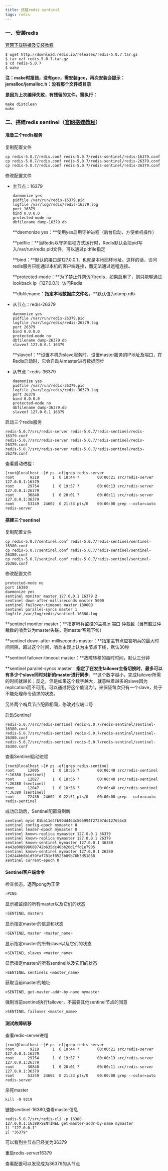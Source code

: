 ```yaml
---
title: 搭建redis sentinel
tags: redis
---
```


### 一、安装redis

[官网下载链接及安装教程](https://redis.io/download)

```shell
$ wget http://download.redis.io/releases/redis-5.0.7.tar.gz
$ tar xzf redis-5.0.7.tar.gz
$ cd redis-5.0.7
$ make
```

**注：make时报错，没有gcc，需安装gcc，再次安装会提示：jemalloc/jemalloc.h：没有那个文件或目录**

**是因为上次编译失败，有残留的文件，需执行：**

```shell
make distclean
make
```

### 二、搭建redis sentinel（[官网搭建教程](https://redis.io/topics/sentinel)）

#### 准备三个redis服务

复制配置文件

```shell
cp redis-5.0.7/redis.conf redis-5.0.7/redis-sentinel/redis-16379.conf
cp redis-5.0.7/redis.conf redis-5.0.7/redis-sentinel/redis-26379.conf
cp redis-5.0.7/redis.conf redis-5.0.7/redis-sentinel/redis-36379.conf
```

修改配置文件

- 主节点：16379

  ```shell
  daemonize yes
  pidfile /var/run/redis-16379.pid
  logfile /var/log/redis/redis-16379.log
  port 16379
  bind 0.0.0.0
  protected-mode no
  dbfilename dump-16379.db
  ```

  **daemonize yes：**使用yes启用守护进程（后台启动，方便单机操作）

  **pidfile：**当Redis以守护进程方式运行时，Redis默认会把pid写入/var/run/redis.pid文件，可以通过pidfile指定

  **bind：**默认的接口是127.0.0.1，也就是本地回环地址。这样的话，访问redis服务只能通过本机的客户端连接，而无法通过远程连接。

  **protected-mode：**为了禁止外网访问redis，如果启用了，则只能够通过lookback ip（127.0.0.1）访问Redis

  **dbfilename：**指定本地数据库文件名**，**默认值为dump.rdb

- 从节点：redis-26379

  ```shell
  daemonize yes
  pidfile /var/run/redis-26379.pid
  logfile /var/log/redis/redis-26379.log
  port 26379
  bind 0.0.0.0
  protected-mode no
  dbfilename dump-26379.db
  slaveof 127.0.0.1 16379
  ```

  **slaveof：**设置本机为slave服务时，设置master服务的IP地址及端口，在Redis启动时，它会自动从master进行数据同步

- 从节点：redis-36379

  ```shell
  daemonize yes
  pidfile /var/run/redis-36379.pid
  logfile /var/log/redis/redis-36379.log
  port 36379
  bind 0.0.0.0
  protected-mode no
  dbfilename dump-36379.db
  slaveof 127.0.0.1 16379
  ```

启动三个redis服务

```shell
redis-5.0.7/src/redis-server redis-5.0.7/redis-sentinel/redis-16379.conf 
redis-5.0.7/src/redis-server redis-5.0.7/redis-sentinel/redis-26379.conf 
redis-5.0.7/src/redis-server redis-5.0.7/redis-sentinel/redis-36379.conf 
```

查看启动进程：

```shell
[root@localhost ~]# ps -ef|grep redis-server
root       9219      1  0 18:44 ?        00:00:21 src/redis-server 127.0.0.1:16379
root      29754      1  0 19:57 ?        00:00:13 src/redis-server 127.0.0.1:26379
root      30840      1  0 20:01 ?        00:00:11 src/redis-server 127.0.0.1:36379
root      53249  24602  0 21:33 pts/0    00:00:00 grep --color=auto redis-server
```

#### 搭建三个sentinel

复制配置文件

```
cp redis-5.0.7/sentinel.conf redis-5.0.7/redis-sentinel/sentinel-16380.conf
cp redis-5.0.7/sentinel.conf redis-5.0.7/redis-sentinel/sentinel-26380.conf
cp redis-5.0.7/sentinel.conf redis-5.0.7/redis-sentinel/sentinel-36380.conf
```

修改配置文件

```shell
protected-mode no
port 16380
daemonize yes
sentinel monitor master 127.0.0.1 16379 2
sentinel down-after-milliseconds master 5000
sentinel failover-timeout master 180000
sentinel parallel-syncs master 1
logfile /var/log/redis/sentinel-16380.log
```

**sentinel monitor master：**指定哨兵监控的主机ip 端口 仲裁数（当有超过仲裁数的哨兵认为master失联，则master客观下线）

**sentinel down-after-milliseconds master：**指定主节点应答哨兵的最大时间间隔，超过这个时间，哨兵主观上认为主节点下线，默认30秒

**sentinel failover-timeout master：**故障转移的超时时间，默认三分钟

**sentinel parallel-syncs master：**指定了在发生failover主备切换时**，**最多可以有多少个slave同时对新的master进行同步**。**这个数字越小，完成failover所需的时间就越长；反之，但是如果这个数字越大，就意味着越多的slave因为replication而不可用。可以通过将这个值设为1，来保证每次只有一个slave，处于不能处理命令请求的状态。

另外两个哨兵节点配置相同，修改对应端口号

启动Sentinel

```shell
redis-5.0.7/src/redis-sentinel redis-5.0.7/redis-sentinel/sentinel-16380.conf
redis-5.0.7/src/redis-sentinel redis-5.0.7/redis-sentinel/sentinel-26380.conf
redis-5.0.7/src/redis-sentinel redis-5.0.7/redis-sentinel/sentinel-36380.conf
```

查看Sentinel启动进程

```shell
[root@localhost ~]# ps -ef|grep redis-sentinel
root      12005      1  0 18:55 ?        00:00:40 src/redis-sentinel *:16380 [sentinel]
root      12027      1  0 18:56 ?        00:00:40 src/redis-sentinel *:26380 [sentinel]
root      12047      1  0 18:56 ?        00:00:40 src/redis-sentinel *:36380 [sentinel]
root      72436  24602  0 22:51 pts/0    00:00:00 grep --color=auto redis-sentinel
```

成功启动后，Sentinel配置将刷新

```shell
sentinel myid 81ba11d4fb90dd463c505994f27297dd127655c8
sentinel config-epoch mymaster 0
sentinel leader-epoch mymaster 0
sentinel known-replica mymaster 127.0.0.1 36379
sentinel known-replica mymaster 127.0.0.1 26379
sentinel known-sentinel mymaster 127.0.0.1 36380 4a43e008998688742b635dc40bb20d1ffd1e7905
sentinel known-sentinel mymaster 127.0.0.1 26380 12d244bb6b1d59faf781df8523b89b76b3d51868
sentinel current-epoch 0
```

#### Sentinel客户端命令

检查状态，返回pong为正常

```bash
>PING
```

显示被监控的所有master以及它们的状态

```bash
>SENTINEL masters
```

显示指定master的信息和状态

```bash
>SENTINEL master <master_name>
```

显示指定master的所有slave以及它们的状态

```shell
>SENTINEL slaves <master_name>
```

显示指定master的所有sentinel以及它们的状态

```shell
>SENTINEL sentinels <master_name>
```

获取当前master的地址

```shell
>SENTINEL get-master-addr-by-name mymaster
```

强制当前sentinel执行failover，不需要其他sentinel节点的同意

```
>SENTINEL failover <master_name>
```

#### 测试故障转移

查看redis-server进程

```shell
[root@localhost ~]# ps -ef|grep redis-server
root       9219      1  0 18:44 ?        00:00:21 src/redis-server 127.0.0.1:16379
root      29754      1  0 19:57 ?        00:00:13 src/redis-server 127.0.0.1:26379
root      30840      1  0 20:01 ?        00:00:11 src/redis-server 127.0.0.1:36379
root      53249  24602  0 21:33 pts/0    00:00:00 grep --color=auto redis-server
```

杀死master

```shell
kill -9 9219
```

链接sentinel-16380,查看master信息

```shell
redis-5.0.7/src/redis-cli -p 16380
127.0.0.1:16380>SENTINEL get-master-addr-by-name mymaster
1) "127.0.0.1"
2) "36379"
```

可以看到主节点已经变为36379

重启redis-server16379

查看配置可以发现成为36379的从节点

